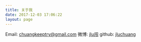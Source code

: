 ```yaml
---
title: 关于我
date: 2017-12-03 17:06:22
layout: page
---
```


<i class="fa fa-envelope"></i>Email: chuangkeeptry@gmail.com
<i class="fa fa-weibo" aria-hidden="true"></i>微博: [jlu闯](https://weibo.com/p/1005052083905435/home?from=page_100505&mod=TAB&is_all=1#place)
<i class="fa fa-github" aria-hidden="true"></i>github: [jluchuang](https://github.com/jluchuang)


